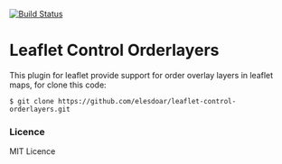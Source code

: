 [![Build Status](https://travis-ci.org/elesdoar/leaflet-control-orderlayers.png?branch=master)](https://travis-ci.org/elesdoar/leaflet-control-orderlayers)

Leaflet Control Orderlayers
===========================

This plugin for leaflet provide support for order overlay layers in leaflet maps, for clone this code:

```
$ git clone https://github.com/elesdoar/leaflet-control-orderlayers.git
```
### Licence

MIT Licence